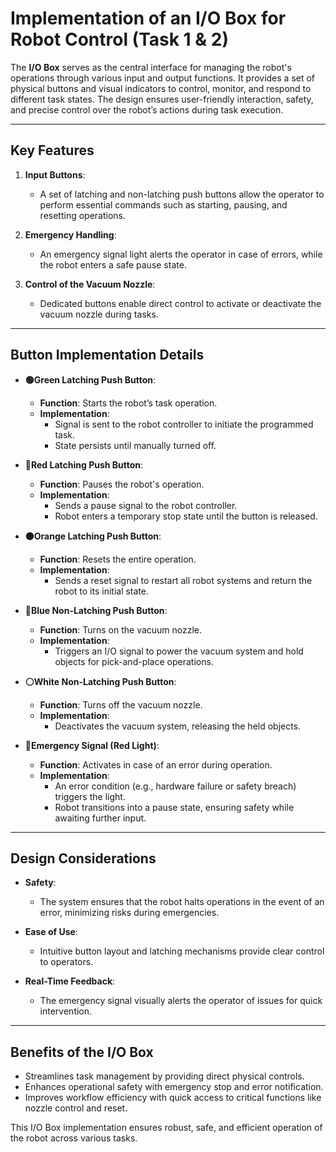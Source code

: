 # Implementation of an I/O Box for Robot Control (Task 1 & 2)

The **I/O Box** serves as the central interface for managing the robot's operations through various input and output functions. It provides a set of physical buttons and visual indicators to control, monitor, and respond to different task states. The design ensures user-friendly interaction, safety, and precise control over the robot’s actions during task execution.

---

## Key Features

1. **Input Buttons**:  
   - A set of latching and non-latching push buttons allow the operator to perform essential commands such as starting, pausing, and resetting operations.

2. **Emergency Handling**:  
   - An emergency signal light alerts the operator in case of errors, while the robot enters a safe pause state.

3. **Control of the Vacuum Nozzle**:  
   - Dedicated buttons enable direct control to activate or deactivate the vacuum nozzle during tasks.

---

## Button Implementation Details

- **🟢Green Latching Push Button**:  
  - **Function**: Starts the robot’s task operation.  
  - **Implementation**:  
    - Signal is sent to the robot controller to initiate the programmed task.  
    - State persists until manually turned off.

- **🔴Red Latching Push Button**:  
  - **Function**: Pauses the robot's operation.  
  - **Implementation**:  
    - Sends a pause signal to the robot controller.  
    - Robot enters a temporary stop state until the button is released.

- **🟠Orange Latching Push Button**:  
  - **Function**: Resets the entire operation.  
  - **Implementation**:  
    - Sends a reset signal to restart all robot systems and return the robot to its initial state.

- **🔵Blue Non-Latching Push Button**:  
  - **Function**: Turns on the vacuum nozzle.  
  - **Implementation**:  
    - Triggers an I/O signal to power the vacuum system and hold objects for pick-and-place operations.

- **⚪White Non-Latching Push Button**:  
  - **Function**: Turns off the vacuum nozzle.  
  - **Implementation**:  
    - Deactivates the vacuum system, releasing the held objects.

- **🚫Emergency Signal (Red Light)**:  
  - **Function**: Activates in case of an error during operation.  
  - **Implementation**:  
    - An error condition (e.g., hardware failure or safety breach) triggers the light.  
    - Robot transitions into a pause state, ensuring safety while awaiting further input.

---

## Design Considerations

- **Safety**:  
  - The system ensures that the robot halts operations in the event of an error, minimizing risks during emergencies.

- **Ease of Use**:  
  - Intuitive button layout and latching mechanisms provide clear control to operators.

- **Real-Time Feedback**:  
  - The emergency signal visually alerts the operator of issues for quick intervention.

---

## Benefits of the I/O Box

- Streamlines task management by providing direct physical controls.
- Enhances operational safety with emergency stop and error notification.
- Improves workflow efficiency with quick access to critical functions like nozzle control and reset.

This I/O Box implementation ensures robust, safe, and efficient operation of the robot across various tasks.

